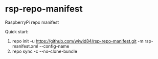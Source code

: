 # rsp-repo-manifest
RaspberryPi repo manifest

Quick start:
1. repo init -u https://github.com/wiwid84/rsp-repo-manifest.git -m rsp-manifest.xml --config-name
2. repo sync -c --no-clone-bundle
